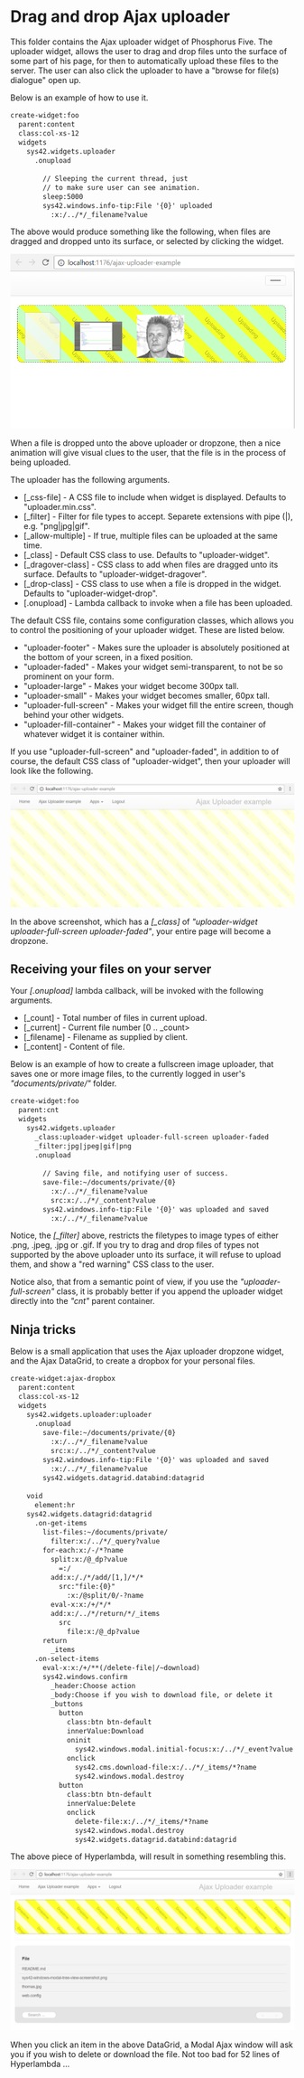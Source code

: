 Drag and drop Ajax uploader
========

This folder contains the Ajax uploader widget of Phosphorus Five. The uploader widget, allows the user to drag and drop files
unto the surface of some part of his page, for then to automatically upload these files to the server. The user can also click the uploader
to have a "browse for file(s) dialogue" open up.

Below is an example of how to use it.

```
create-widget:foo
  parent:content
  class:col-xs-12
  widgets
    sys42.widgets.uploader
      .onupload

        // Sleeping the current thread, just 
        // to make sure user can see animation.
        sleep:5000
        sys42.windows.info-tip:File '{0}' uploaded
          :x:/../*/_filename?value
```

The above would produce something like the following, when files are dragged and dropped unto its surface, or selected by clicking the widget.

![alt tag](screenshots/ajax-uploader-example-screenshot.png)

When a file is dropped unto the above uploader or dropzone, then a nice animation will give visual clues to the user, that the file is in the
process of being uploaded.

The uploader has the following arguments.

* [_css-file] - A CSS file to include when widget is displayed. Defaults to "uploader.min.css".
* [_filter] - Filter for file types to accept. Separete extensions with pipe (|), e.g. "png|jpg|gif".
* [_allow-multiple] - If true, multiple files can be uploaded at the same time.
* [_class] - Default CSS class to use. Defaults to "uploader-widget".
* [_dragover-class] - CSS class to add when files are dragged unto its surface. Defaults to "uploader-widget-dragover".
* [_drop-class] - CSS class to use when a file is dropped in the widget. Defaults to "uploader-widget-drop".
* [.onupload] - Lambda callback to invoke when a file has been uploaded.

The default CSS file, contains some configuration classes, which allows you to control the positioning of your uploader widget. These are listed below.

* "uploader-footer" - Makes sure the uploader is absolutely positioned at the bottom of your screen, in a fixed position.
* "uploader-faded" - Makes your widget semi-transparent, to not be so prominent on your form.
* "uploader-large" - Makes your widget become 300px tall.
* "uploader-small" - Makes your widget becomes smaller, 60px tall.
* "uploader-full-screen" - Makes your widget fill the entire screen, though behind your other widgets.
* "uploader-fill-container" - Makes your widget fill the container of whatever widget it is container within.

If you use "uploader-full-screen" and "uploader-faded", in addition to of course, the default CSS class of "uploader-widget", then your uploader
will look like the following.

![alt tag](screenshots/ajax-uploader-example-screenshot-fullscreen.png)

In the above screenshot, which has a *[_class]* of _"uploader-widget uploader-full-screen uploader-faded"_, your entire page will become a dropzone.

## Receiving your files on your server

Your *[.onupload]* lambda callback, will be invoked with the following arguments.

* [_count] - Total number of files in current upload.
* [_current] - Current file number [0 .. _count>
* [_filename] - Filename as supplied by client.
* [_content] - Content of file.

Below is an example of how to create a fullscreen image uploader, that saves one or more image files, to the currently logged in 
user's _"documents/private/"_ folder.

```
create-widget:foo
  parent:cnt
  widgets
    sys42.widgets.uploader
      _class:uploader-widget uploader-full-screen uploader-faded
      _filter:jpg|jpeg|gif|png
      .onupload

        // Saving file, and notifying user of success.
        save-file:~/documents/private/{0}
          :x:/../*/_filename?value
          src:x:/../*/_content?value
        sys42.windows.info-tip:File '{0}' was uploaded and saved
          :x:/../*/_filename?value
```

Notice, the *[_filter]* above, restricts the filetypes to image types of either .png, .jpeg, .jpg or .gif. If 
you try to drag and drop files of types not supported by the above uploader unto its surface, it will refuse
to upload them, and show a "red warning" CSS class to the user.

Notice also, that from a semantic point of view, if you use the _"uploader-full-screen"_ class, it is probably
better if you append the uploader widget directly into the _"cnt"_ parent container.

## Ninja tricks

Below is a small application that uses the Ajax uploader dropzone widget, and the Ajax DataGrid, to create a dropbox for your personal files.

```
create-widget:ajax-dropbox
  parent:content
  class:col-xs-12
  widgets
    sys42.widgets.uploader:uploader
      .onupload
        save-file:~/documents/private/{0}
          :x:/../*/_filename?value
          src:x:/../*/_content?value
        sys42.windows.info-tip:File '{0}' was uploaded and saved
          :x:/../*/_filename?value
        sys42.widgets.datagrid.databind:datagrid

    void
      element:hr
    sys42.widgets.datagrid:datagrid
      .on-get-items
        list-files:~/documents/private/
          filter:x:/../*/_query?value
        for-each:x:/-/*?name
          split:x:/@_dp?value
            =:/
          add:x:/./*/add/[1,]/*/*
            src:"file:{0}"
              :x:/@split/0/-?name
          eval-x:x:/+/*/*
          add:x:/../*/return/*/_items
            src
              file:x:/@_dp?value
        return
          _items
      .on-select-items
        eval-x:x:/+/**(/delete-file|/~download)
        sys42.windows.confirm
          _header:Choose action
          _body:Choose if you wish to download file, or delete it
          _buttons
            button
              class:btn btn-default
              innerValue:Download
              oninit
                sys42.windows.modal.initial-focus:x:/../*/_event?value
              onclick
                sys42.cms.download-file:x:/../*/_items/*?name
                sys42.windows.modal.destroy
            button
              class:btn btn-default
              innerValue:Delete
              onclick
                delete-file:x:/../*/_items/*?name
                sys42.windows.modal.destroy
                sys42.widgets.datagrid.databind:datagrid
```

The above piece of Hyperlambda, will result in something resembling this.

![alt tag](screenshots/ajax-dropbox-example-screenshot.png)

When you click an item in the above DataGrid, a Modal Ajax window will ask you if you wish to delete or download the file. Not too bad for 52 
lines of Hyperlambda ...
